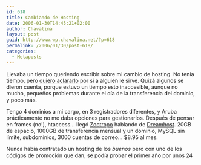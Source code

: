 ```yaml
---
id: 618
title: Cambiando de Hosting
date: 2006-01-30T14:45:21+02:00
author: Chavalina
layout: post
guid: http://www.wp.chavalina.net/?p=618
permalink: /2006/01/30/post-618/
categories:
  - Metaposts
---
```

Llevaba un tiempo queriendo escribir sobre mi cambio de hosting. No tenía tiempo, pero <a href="http://www.media-vida.net/vertema.php?fid=9&#038;tid=197818" target="_blank">quiero aclararlo</a> por si a alguien le sirve. Quizá algunos se dieron cuenta, porque estuvo un tiempo esto inaccesible, aunque no mucho, peque&ntilde;os problemas durante el día de la transferencia del dominio, y poco más.

Tengo 4 dominios a mi cargo, en 3 registradores diferentes, y Aruba prácticamente no me daba opciones para gestionarlos. Después de pensar en frames (no!), htaccess… llegó <a href="http://mundogeek.net/" target="_blank">Zootropo</a> hablando de <a href="http://www.dreamhost.com/r.cgi?chavalina" target="_blank">Dreamhost</a>. 20GB de espacio, 1000GB de transferencia mensual y un dominio, MySQL sin límite, subdominios, 3000 cuentas de correo… $8.95 al mes.

Nunca había contratado un hosting de los _buenos_ pero con uno de los códigos de promoción que dan, se podía probar el primer a&ntilde;o por unos 24